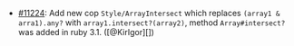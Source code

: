 * [#11224](https://github.com/rubocop/rubocop/pull/11224): Add new cop `Style/ArrayIntersect` which replaces `(array1 & arra1).any?` with `array1.intersect?(array2)`, method `Array#intersect?` was added in ruby 3.1. ([@KirIgor][])
